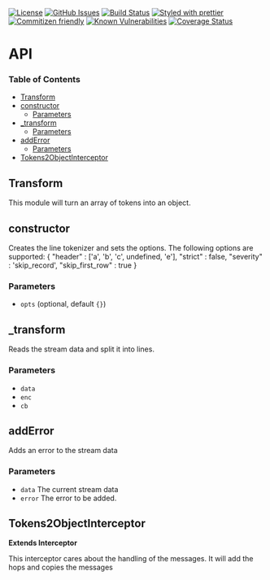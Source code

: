 [![License](https://img.shields.io/badge/License-BSD%203--Clause-blue.svg)](https://opensource.org/licenses/BSD-3-Clause)
[![GitHub Issues](https://img.shields.io/github/issues/Kronos-Integration/interceptor-line-tokens2obj.svg?style=flat-square)](https://github.com/Kronos-Integration/interceptor-line-tokens2obj/issues)
[![Build Status](https://img.shields.io/endpoint.svg?url=https%3A%2F%2Factions-badge.atrox.dev%2FKronos-Integration%2Finterceptor-line-tokens2obj%2Fbadge\&style=flat)](https://actions-badge.atrox.dev/Kronos-Integration/interceptor-line-tokens2obj/goto)
[![Styled with prettier](https://img.shields.io/badge/styled_with-prettier-ff69b4.svg)](https://github.com/prettier/prettier)
[![Commitizen friendly](https://img.shields.io/badge/commitizen-friendly-brightgreen.svg)](http://commitizen.github.io/cz-cli/)
[![Known Vulnerabilities](https://snyk.io/test/github/Kronos-Integration/interceptor-line-tokens2obj/badge.svg)](https://snyk.io/test/github/Kronos-Integration/interceptor-line-tokens2obj)
[![Coverage Status](https://coveralls.io/repos/Kronos-Integration/interceptor-line-tokens2obj/badge.svg)](https://coveralls.io/github/Kronos-Integration/interceptor-line-tokens2obj)

# API

<!-- Generated by documentation.js. Update this documentation by updating the source code. -->

### Table of Contents

*   [Transform](#transform)
*   [constructor](#constructor)
    *   [Parameters](#parameters)
*   [\_transform](#_transform)
    *   [Parameters](#parameters-1)
*   [addError](#adderror)
    *   [Parameters](#parameters-2)
*   [Tokens2ObjectInterceptor](#tokens2objectinterceptor)

## Transform

This module will turn an array of tokens into an object.

## constructor

Creates the line tokenizer and sets the options.
The following options are supported:
{
"header" : \['a', 'b', 'c', undefined, 'e'],
"strict" : false,
"severity" : 'skip\_record',
"skip\_first\_row" : true
}

### Parameters

*   `opts`   (optional, default `{}`)

## \_transform

Reads the stream data and split it into lines.

### Parameters

*   `data` &#x20;
*   `enc` &#x20;
*   `cb` &#x20;

## addError

Adds an error to the stream data

### Parameters

*   `data`  The current stream data
*   `error`  The error to be added.

## Tokens2ObjectInterceptor

**Extends Interceptor**

This interceptor cares about the handling of the messages.
It will add the hops and copies the messages

